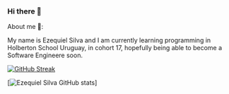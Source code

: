 ### Hi there 👋


About me 🌱:

My name is Ezequiel Silva and I am currently learning programming in Holberton School Uruguay, in cohort 17, hopefully being able to become a Software Engineere soon.

[![GitHub Streak](https://github-readme-streak-stats.herokuapp.com/?user=ezesilva95)](https://git.io/streak-stats)

[![Ezequiel Silva GitHub stats](https://github-readme-stats.vercel.app/api?username=ezesilva95&show_icons=true&theme=tokyonight)]
